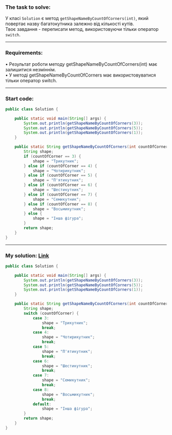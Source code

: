 ### **The task to solve:**  

У класі `Solution` є метод `getShapeNameByCountOfCorners(int)`, який повертає назву багатокутника залежно від кількості кутів.  
Твоє завдання - переписати метод, використовуючи тільки оператор `switch`.

---

### **Requirements:**  

• Результат роботи методу getShapeNameByCountOfCorners(int) має залишитися незміннім.  
• У методі getShapeNameByCountOfCorners має використовуватися тільки оператор switch.

---

### **Start code:**  

```java
public class Solution {

    public static void main(String[] args) {
        System.out.println(getShapeNameByCountOfCorners(3));
        System.out.println(getShapeNameByCountOfCorners(5));
        System.out.println(getShapeNameByCountOfCorners(1));
    }

    public static String getShapeNameByCountOfCorners(int countOfCorner) {
        String shape;
        if (countOfCorner == 3) {
            shape = "Трикутник";
        } else if (countOfCorner == 4) {
            shape = "Чотирикутник";
        } else if (countOfCorner == 5) {
            shape = "П'ятикутник";
        } else if (countOfCorner == 6) {
            shape = "Шестикутник";
        } else if (countOfCorner == 7) {
            shape = "Семикутник";
        } else if (countOfCorner == 8) {
            shape = "Восьмикутник";
        } else {
            shape = "Інша фігура";
        }
        return shape;
    }
}
```

---

### **My solution: [Link](./src/Solution.java)**  

```java
public class Solution {

    public static void main(String[] args) {
        System.out.println(getShapeNameByCountOfCorners(3));
        System.out.println(getShapeNameByCountOfCorners(5));
        System.out.println(getShapeNameByCountOfCorners(1));
    }

    public static String getShapeNameByCountOfCorners(int countOfCorner) {
        String shape;
        switch (countOfCorner) {
            case 3:
                shape = "Трикутник";
                break;
            case 4:
                shape = "Чотирикутник";
                break;
            case 5:
                shape = "П'ятикутник";
                break;
            case 6:
                shape = "Шестикутник";
                break;
            case 7:
                shape = "Семикутник";
                break;
            case 8:
                shape = "Восьмикутник";
                break;
            default:
                shape = "Інша фігура";
        }
        return shape;
    }
}
```
